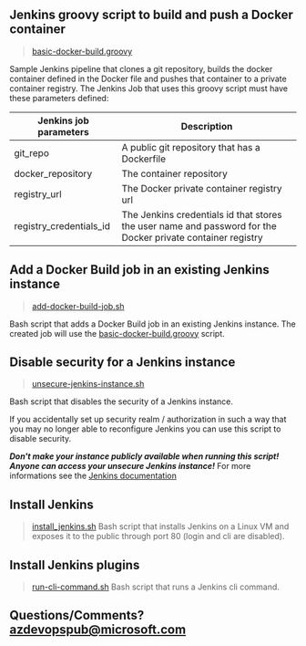 ## Jenkins groovy script to build and push a Docker container
> [basic-docker-build.groovy](basic-docker-build.groovy)

Sample Jenkins pipeline that clones a git repository, builds the docker container defined in the Docker file and pushes that container to a private container registry.
The Jenkins Job that uses this groovy script must have these parameters defined:

| Jenkins job parameters  | Description                                                                                                 |
|-------------------------|-------------------------------------------------------------------------------------------------------------|
| git_repo                | A public git repository that has a Dockerfile                                                               |
| docker_repository       | The container repository                                                                                    |
| registry_url            | The Docker private container registry url                                                                   |
| registry_credentials_id | The Jenkins credentials id that stores the user name and password for the Docker private container registry |

## Add a Docker Build job in an existing Jenkins instance
> [add-docker-build-job.sh](add-docker-build-job.sh)

Bash script that adds a Docker Build job in an existing Jenkins instance. The created job will use the [basic-docker-build.groovy](basic-docker-build.groovy) script.

## Disable security for a Jenkins instance
> [unsecure-jenkins-instance.sh](unsecure-jenkins-instance.sh)

Bash script that disables the security of a Jenkins instance.

If you accidentally set up security realm / authorization in such a way that you may no longer able to reconfigure Jenkins you can use this script to disable security.

***Don't make your instance publicly available when running this script! Anyone can access your unsecure Jenkins instance!***
For more informations see the [Jenkins documentation](https://jenkins.io/doc/book/operating/security/#disabling-security)

## Install Jenkins
> [install_jenkins.sh](install_jenkins.sh)
Bash script that installs Jenkins on a Linux VM and exposes it to the public through port 80 (login and cli are disabled).

##  Install Jenkins plugins
> [run-cli-command.sh](run-cli-command.sh)
Bash script that runs a Jenkins cli command.

## Questions/Comments? azdevopspub@microsoft.com
